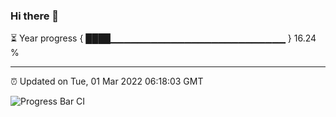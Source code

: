 ### Hi there 👋

⏳ Year progress { ████▁▁▁▁▁▁▁▁▁▁▁▁▁▁▁▁▁▁▁▁▁▁▁▁▁▁ } 16.24 %

---

⏰ Updated on Tue, 01 Mar 2022 06:18:03 GMT

![Progress Bar CI](https://github.com/liununu/liununu/workflows/Progress%20Bar%20CI/badge.svg)
